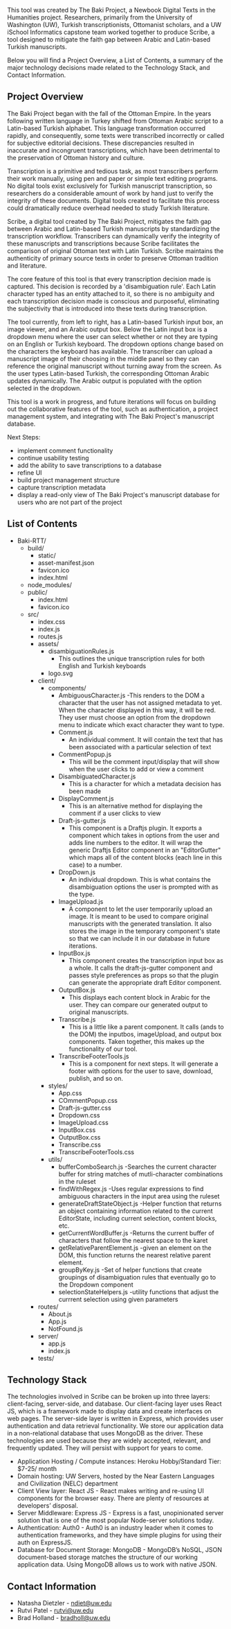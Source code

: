 This tool was created by The Baki Project, a Newbook Digital Texts in the Humanities project. Researchers, primarily from the University of Washington (UW), Turkish transcriptionists, Ottomanist scholars, and a UW iSchool Informatics capstone team worked together to produce Scribe, a tool designed to mitigate the faith gap between Arabic and Latin-based Turkish manuscripts.
 
Below you will find a Project Overview, a List of Contents, a summary of the major technology decisions made related to the Technology Stack, and Contact Information.
 
## Project Overview
 
The Baki Project began with the fall of the Ottoman Empire. In the years following written language in Turkey shifted from Ottoman Arabic script to a Latin-based Turkish alphabet. This language transformation occurred rapidly, and consequently, some texts were transcribed incorrectly or called for subjective editorial decisions. These discrepancies resulted in inaccurate and incongruent transcriptions, which have been detrimental to the preservation of Ottoman history and culture.
 
Transcription is a primitive and tedious task, as most transcribers perform their work manually, using pen and paper or simple text editing programs. No digital tools exist exclusively for Turkish manuscript transcription, so researchers do a considerable amount of work by hand just to verify the integrity of these documents. Digital tools created to facilitate this process could dramatically reduce overhead needed to study Turkish literature.
 
Scribe, a digital tool created by The Baki Project, mitigates the faith gap between Arabic and Latin-based Turkish manuscripts by standardizing the transcription workflow. Transcribers can dynamically verify the integrity of these manuscripts and transcriptions because Scribe facilitates the comparison of original Ottoman text with Latin Turkish. Scribe maintains the authenticity of primary source texts in order to preserve Ottoman tradition and literature.
 
The core feature of this tool is that every transcription decision made is captured. This decision is recorded by a 'disambiguation rule'. Each Latin character typed has an entity attached to it, so there is no ambiguity and each transcription decision made is conscious and purposeful, eliminating the subjectivity that is introduced into these texts during transcription.
 
The tool currently, from left to right, has a Latin-based Turkish input box, an image viewer, and an Arabic output box. Below the Latin input box is a dropdown menu where the user can select whether or not they are typing on an English or Turkish keyboard. The dropdown options change based on the characters the keyboard has available. The transcriber can upload a manuscript image of their choosing in the middle panel so they can reference the original manuscript without turning away from the screen. As the user types Latin-based Turkish, the corresponding Ottoman Arabic updates dynamically. The Arabic output is populated with the option selected in the dropdown.
 
This tool is a work in progress, and future iterations will focus on building out the collaborative features of the tool, such as authentication, a project management system, and integrating with The Baki Project's manuscript database.
 
Next Steps:
- implement comment functionality
- continue usability testing
- add the ability to save transcriptions to a database
- refine UI
- build project management structure
- capture transcription metadata
- display a read-only view of The Baki Project's manuscript database for users who are not part of the project

## List of Contents
 
- Baki-RTT/
  - build/
    - static/
    - asset-manifest.json
    - favicon.ico
    - index.html
  - node_modules/
  - public/
    - index.html
    - favicon.ico
  - src/
    - index.css
    - index.js
    - routes.js
    - assets/
      - disambiguationRules.js
        - This outlines the unique transcription rules for both English and Turkish keyboards
      - logo.svg
    - client/
      - components/
        - AmbiguousCharacter.js
            -This renders to the DOM a character that the user has not assigned metadata to yet. When the character displayed in this way, it will be red. They user must choose an option from the dropdown menu to indicate which exact character they want to type.
        - Comment.js
          - An individual comment. It will contain the text that has been associated with a particular selection of text
        - CommentPopup.js
          - This will be the comment input/display that will show when the user clicks to add or view a comment
        - DisambiguatedCharacter.js
          - This is a character for which a metadata decision has been made
        - DisplayComment.js
          - This is an alternative method for displaying the comment if a user clicks to view
        - Draft-js-gutter.js
          - This component is a Draftjs plugin. It exports a component which takes in options from the user and adds line                 numbers to the editor. It will wrap the generic Draftjs Editor component in an "EditorGutter" which maps all of               the content blocks (each line in this case) to a number.
        - DropDown.js
          - An individual dropdown. This is what contains the disambiguation options the user is prompted with as the type.
        - ImageUpload.js
          - A component to let the user temporarily upload an image. It is meant to be used to compare original manuscripts               with the generated translation. It also stores the image in the temporary component's state so that we can include             it in our database in future iterations. 
        - InputBox.js
          - This component creates the transcription input box as a whole. It calls the draft-js-gutter component and passes               style preferences as props so that the plugin can generate the appropriate draft Editor component. 
        - OutputBox.js
          - This displays each content block in Arabic for the user. They can compare our generated output to original                     manuscripts. 
        - Transcribe.js
          - This is a little like a parent component. It calls (ands to the DOM) the inputbos, imageUpload, and output box                 components. Taken together, this makes up the functionality of our tool. 
        - TranscribeFooterTools.js
          - This is a component for next steps. It will generate a footer with options for the user to save, download,                     publish, and so on. 
      - styles/
        - App.css
        - COmmentPopup.css
        - Draft-js-gutter.css
        - Dropdown.css
        - ImageUpload.css
        - InputBox.css
        - OutputBox.css
        - Transcribe.css
        - TranscribeFooterTools.css
      - utils/
        - bufferComboSearch.js
           -Searches the current character buffer for string matches of mutli-character combinations in the ruleset
        - findWithRegex.js
           -Uses regular expressions to find ambiguous characters in the input area using the ruleset
        - generateDraftStateObject.js
           -Helper function that returns an object containing information related to the current EditorState, including current selection, content blocks, etc.
        - getCurrentWordBuffer.js
           -Returns the current buffer of characters that follow the nearest space to the karet 
        - getRelativeParentElement.js
           -given an element on the DOM, this function returns the nearest relative parent element.
        - groupByKey.js
           -Set of helper functions that create groupings of disambiguation rules that eventually go to the Dropdown component
        - selectionStateHelpers.js
           -utility functions that adjust the currrent selection using given parameters
    - routes/
      - About.js
      - App.js
      - NotFound.js
    - server/
      - app.js
      - index.js
    - tests/
 
## Technology Stack
 
The technologies involved in Scribe can be broken up into three layers: client-facing, server-side, and database. Our client-facing layer uses React JS, which is a framework made to display data and create interfaces on web pages. The server-side layer is written in Express, which provides user authentication and data retrieval functionality. We store our application data in a non-relational database that uses MongoDB as the driver. These technologies are used because they are widely accepted, relevant, and frequently updated. They will persist with support for years to come.
 
- Application Hosting / Compute instances: Heroku Hobby/Standard Tier: $7-25/ month
- Domain hosting: UW Servers, hosted by the Near Eastern Languages and Civilization (NELC) department
- Client View layer: React JS - React makes writing and re-using UI components for the browser easy. There are plenty of resources at developers’ disposal.
- Server Middleware: Express JS - Express is a fast, unopinionated server solution that is one of the most popular Node-server solutions today.
- Authentication: Auth0 - Auth0 is an industry leader when it comes to authentication frameworks, and they have simple plugins for using their auth on ExpressJS.
- Database for Document Storage: MongoDB - MongoDB’s NoSQL, JSON document-based storage matches the structure of our working application data. Using MongoDB allows us to work with native JSON.
 
## Contact Information
 
- Natasha Dietzler - ndiet@uw.edu
- Rutvi Patel - rutvi@uw.edu
- Brad Holland - bradholl@uw.edu

